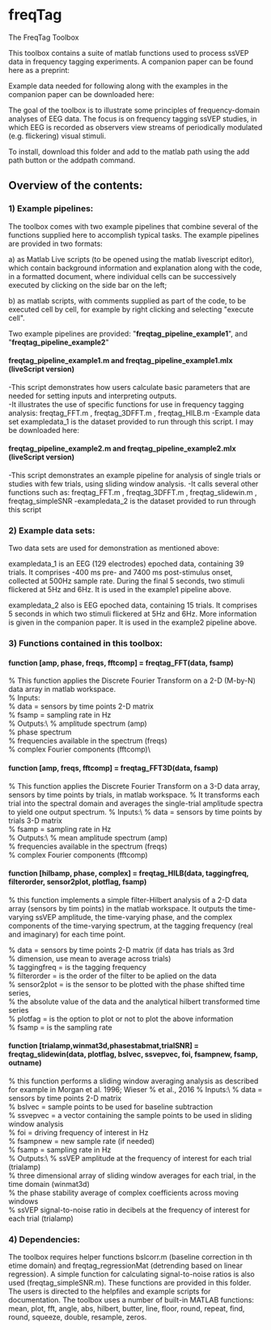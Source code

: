 # freqTag

The FreqTag Toolbox

This toolbox contains a suite of matlab functions used to process ssVEP data in frequency tagging experiments. A companion paper can be found here as a preprint: 

Example data needed for following along with the examples in the companion paper can be downloaded here: 

The goal of the toolbox is to illustrate some principles of frequency-domain analyses of EEG data. The focus is on frequency tagging ssVEP studies, in which EEG is recorded as observers view streams of periodically modulated (e.g. flickering) visual stimuli. 

To install, download this folder and add to the matlab path using the add path button or the addpath command. 

## Overview of the contents: 

### 1) Example pipelines: 
The toolbox comes with two example pipelines that combine several of the functions supplied here to accomplish typical tasks. The example pipelines are provided in two formats: 

a) as Matlab Live scripts (to be opened using the matlab livescript editor), which contain background information and explanation along with the code, in a formatted document, where individual cells can be successively executed by clicking on the side bar on the left; 

b) as matlab scripts, with comments supplied as part of the code, to be executed cell by cell, for example by right clicking and selecting "execute cell".

Two example pipelines are provided: "**freqtag\_pipeline\_example1**", and "**freqtag\_pipeline\_example2**" 

#### freqtag_pipeline_example1.m and freqtag_pipeline_example1.mlx (liveScript version)

-This script demonstrates how users calculate basic parameters that are needed for setting inputs and interpreting outputs.   
-It illustrates the use of specific functions for use in frequency tagging analysis: freqtag_FFT.m , freqtag_3DFFT.m , freqtag_HILB.m
-Example data set exampledata_1 is the dataset provided to run through this script. I may be downloaded here: 
	
#### freqtag_pipeline_example2.m and freqtag_pipeline_example2.mlx (liveScript version)

-This script demonstrates an example pipeline for analysis of single trials or studies with few trials, using sliding window analysis. 
-It calls several other functions such as: freqtag_FFT.m , freqtag_3DFFT.m , freqtag_slidewin.m , freqtag_simpleSNR
-exampledata_2 is the dataset provided to run through this script


### 2) Example data sets: 
Two data sets are used for demonstration as mentioned above: 

exampledata_1 is an EEG (129 electrodes) epoched data, containing 39 trials. It comprises -400 ms pre- and 7400 ms post-stimulus onset, collected at 500Hz sample rate. During the final 5 seconds, two stimuli flickered at 5Hz and 6Hz. It is used in the example1 pipeline above. 

exampledata_2 also is EEG epoched data, containing 15 trials. It comprises 5 seconds in which two stimuli flickered at 5Hz and 6Hz. More information is given in the companion paper. It is used in the example2 pipeline above. 

### 3) Functions contained in this toolbox:

#### function [amp, phase, freqs, fftcomp] = freqtag_FFT(data, fsamp)

% This function applies the Discrete Fourier Transform on a 2-D (M-by-N) data array in matlab workspace.\
% Inputs:\
% data = sensors by time points 2-D matrix\
% fsamp = sampling rate in Hz\
% Outputs:\ 
% amplitude spectrum (amp)\
% phase spectrum\
% frequencies available in the spectrum (freqs)\
% complex Fourier components (fftcomp)\

#### function [amp, freqs, fftcomp] = freqtag_FFT3D(data, fsamp)

% This function applies the Discrete Fourier Transform on a 3-D data array, sensors by time points by trials, in matlab workspace.
% It transforms each trial into the spectral domain and averages the single-trial amplitude spectra to yield one output spectrum. 
% Inputs:\ 
% data = sensors by time points by trials 3-D matrix\
% fsamp = sampling rate in Hz\
% Outputs:\ 
% mean amplitude spectrum (amp)\
% frequencies available in the spectrum (freqs)\
% complex Fourier components (fftcomp)

#### function [hilbamp, phase, complex] = freqtag_HILB(data, taggingfreq, filterorder, sensor2plot, plotflag, fsamp)

% this function implements a simple filter-Hilbert analysis of a 2-D data array (sensors by tim points) in the matlab workspace. It outputs the time-varying ssVEP amplitude, the time-varying phase, and the complex components of the time-varying spectrum, at the tagging frequency (real and imaginary) for each time point. 

% data = sensors by time points 2-D matrix (if data has trials as 3rd\
% dimension, use mean to average across trials)\
% taggingfreq = is the tagging frequency\
% filterorder = is the order of the filter to be aplied on the data\
% sensor2plot = is the sensor to be plotted with the phase shifted time series,\
% the absolute value of the data and the analytical hilbert transformed time series\
% plotfag = is the option to plot or not to plot the above information\
% fsamp = is the sampling rate 

#### function [trialamp,winmat3d,phasestabmat,trialSNR] = freqtag_slidewin(data, plotflag, bslvec, ssvepvec, foi, fsampnew, fsamp, outname)

% this function performs a sliding window averaging analysis as described for example in Morgan et al. 1996; Wieser 
% et al., 2016
% Inputs:\ 
% data = sensors by time points 2-D matrix\
% bslvec = sample points to be used for baseline subtraction\
% ssvepvec = a vector containing the sample points to be used in sliding window analysis\
% foi = driving frequency of interest in Hz\
% fsampnew = new sample rate (if needed)\
% fsamp = sampling rate in Hz\
% Outputs:\ 
% ssVEP amplitude at the frequency of interest for each trial (trialamp)\
% three dimensional array of sliding window averages for each trial, in the time domain (winmat3d)\
% the phase stability average of complex coefficients across moving windows\
% ssVEP signal-to-noise ratio in decibels at the frequency of interest for each trial (trialamp)
 
### 4) Dependencies: 
The toolbox requires helper functions bslcorr.m (baseline correction in th etime domain) and freqtag_regressionMat (detrending based on linear regression). A simple function for calculating signal-to-noise ratios is also used (freqtag_simpleSNR.m). These functions are provided in this folder. The users is directed to the helpfiles and example scripts for documentation. The toolbox uses a number of built-in MATLAB functions:  mean, plot, fft, angle, abs, hilbert, butter, line, floor, round, repeat, find, round, squeeze, double, resample, zeros.   
